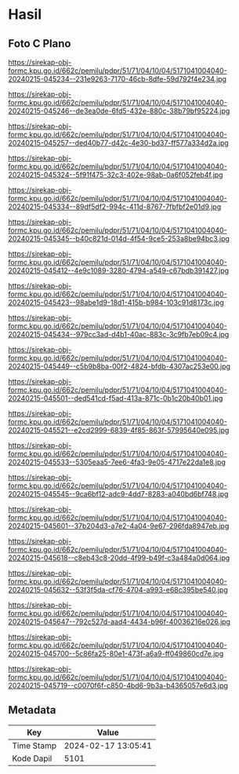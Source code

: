 # Hasil

## Foto C Plano

https://sirekap-obj-formc.kpu.go.id/662c/pemilu/pdpr/51/71/04/10/04/5171041004040-20240215-045234--231e9263-7170-46cb-8dfe-59d792f4e234.jpg

https://sirekap-obj-formc.kpu.go.id/662c/pemilu/pdpr/51/71/04/10/04/5171041004040-20240215-045246--de3ea0de-6fd5-432e-880c-38b79bf95224.jpg

https://sirekap-obj-formc.kpu.go.id/662c/pemilu/pdpr/51/71/04/10/04/5171041004040-20240215-045257--ded40b77-d42c-4e30-bd37-ff577a334d2a.jpg

https://sirekap-obj-formc.kpu.go.id/662c/pemilu/pdpr/51/71/04/10/04/5171041004040-20240215-045324--5f91f475-32c3-402e-98ab-0a6f052feb4f.jpg

https://sirekap-obj-formc.kpu.go.id/662c/pemilu/pdpr/51/71/04/10/04/5171041004040-20240215-045334--89df5df2-994c-411d-8767-7fbfbf2e01d9.jpg

https://sirekap-obj-formc.kpu.go.id/662c/pemilu/pdpr/51/71/04/10/04/5171041004040-20240215-045345--b40c821d-014d-4f54-9ce5-253a8be94bc3.jpg

https://sirekap-obj-formc.kpu.go.id/662c/pemilu/pdpr/51/71/04/10/04/5171041004040-20240215-045412--4e9c1089-3280-4794-a549-c67bdb391427.jpg

https://sirekap-obj-formc.kpu.go.id/662c/pemilu/pdpr/51/71/04/10/04/5171041004040-20240215-045423--98abe1d9-18d1-415b-b984-103c91d8173c.jpg

https://sirekap-obj-formc.kpu.go.id/662c/pemilu/pdpr/51/71/04/10/04/5171041004040-20240215-045434--979cc3ad-d4b1-40ac-883c-3c9fb7eb09c4.jpg

https://sirekap-obj-formc.kpu.go.id/662c/pemilu/pdpr/51/71/04/10/04/5171041004040-20240215-045449--c5b9b8ba-00f2-4824-bfdb-4307ac253e00.jpg

https://sirekap-obj-formc.kpu.go.id/662c/pemilu/pdpr/51/71/04/10/04/5171041004040-20240215-045501--ded541cd-f5ad-413a-871c-0b1c20b40b01.jpg

https://sirekap-obj-formc.kpu.go.id/662c/pemilu/pdpr/51/71/04/10/04/5171041004040-20240215-045521--e2cd2999-6839-4f85-863f-57995640e095.jpg

https://sirekap-obj-formc.kpu.go.id/662c/pemilu/pdpr/51/71/04/10/04/5171041004040-20240215-045533--5305eaa5-7ee6-4fa3-9e05-4717e22da1e8.jpg

https://sirekap-obj-formc.kpu.go.id/662c/pemilu/pdpr/51/71/04/10/04/5171041004040-20240215-045545--9ca6bf12-adc9-4dd7-8283-a040bd6bf748.jpg

https://sirekap-obj-formc.kpu.go.id/662c/pemilu/pdpr/51/71/04/10/04/5171041004040-20240215-045601--37b204d3-a7e2-4a04-9e67-296fda8947eb.jpg

https://sirekap-obj-formc.kpu.go.id/662c/pemilu/pdpr/51/71/04/10/04/5171041004040-20240215-045618--c8eb43c8-20dd-4f99-b49f-c3a484a0d064.jpg

https://sirekap-obj-formc.kpu.go.id/662c/pemilu/pdpr/51/71/04/10/04/5171041004040-20240215-045632--53f3f5da-cf76-4704-a993-e68c395be540.jpg

https://sirekap-obj-formc.kpu.go.id/662c/pemilu/pdpr/51/71/04/10/04/5171041004040-20240215-045647--792c527d-aad4-4434-b96f-40036216e026.jpg

https://sirekap-obj-formc.kpu.go.id/662c/pemilu/pdpr/51/71/04/10/04/5171041004040-20240215-045700--5c86fa25-80e1-473f-a6a9-ff049860cd7e.jpg

https://sirekap-obj-formc.kpu.go.id/662c/pemilu/pdpr/51/71/04/10/04/5171041004040-20240215-045719--c0070f6f-c850-4bd6-9b3a-b4365057e6d3.jpg


## Metadata

| Key        | Value               |
| ---------- | ------------------- |
| Time Stamp | 2024-02-17 13:05:41 |
| Kode Dapil | 5101                |



